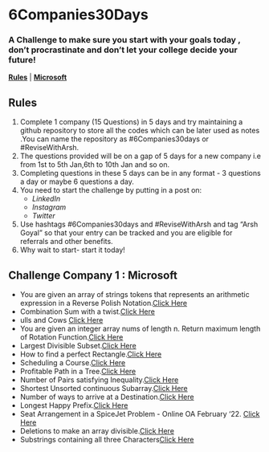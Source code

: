 # 6Companies30Days
### A Challenge to make sure you start with your goals today , don’t procrastinate and don’t let your college decide your future!

[**Rules**](https://github.com/skjeswani2001/6Companies30Days/edit/main/README.md#rules) | [**Microsoft**](https://github.com/skjeswani2001/6Companies30Days/edit/main/README.md#challenge-company-1--microsoft)



## **Rules**
1. Complete 1 company (15 Questions) in 5 days and try maintaining a github repository to store all the codes which can be later used as notes .You can name the repository as #6Companies30days or #ReviseWithArsh.
2. The questions provided will be on a gap of 5 days for a new company i.e from 1st to 5th Jan,6th to 10th Jan and so on.
3. Completing questions in these 5 days can be in any format - 3 questions a day or maybe 6 questions a day.
4. You need to start the challenge by putting in a post on:
   - _LinkedIn_
   - _Instagram_ 
   - _Twitter_
5. Use hashtags #6Companies30days and #ReviseWithArsh and tag “Arsh Goyal” so that your entry can be tracked and you are eligible for referrals and other benefits.
6. Why wait to start- start it today!



## Challenge Company 1 : **Microsoft**
- You are given an array of strings tokens that represents an arithmetic expression in a Reverse Polish Notation.[Click Here]()
- Combination Sum with a twist.[Click Here]()
- ulls and Cows [Click Here]()
- You are given an integer array nums of length n. Return maximum length of Rotation Function.[Click Here]()
- Largest Divisible Subset.[Click Here]()
- How to find a perfect Rectangle.[Click Here]()
- Scheduling a Course.[Click Here]()
- Profitable Path in a Tree.[Click Here]()
- Number of Pairs satisfying Inequality.[Click Here]()
- Shortest Unsorted continuous Subarray.[Click Here]()
- Number of ways to arrive at a Destination.[Click Here]()
- Longest Happy Prefix.[Click Here]()
- Seat Arrangement in a SpiceJet Problem - Online OA February ‘22. [Click Here]()
- Deletions to make an array divisible.[Click Here]()
- Substrings containing all three Characters[Click Here]()
